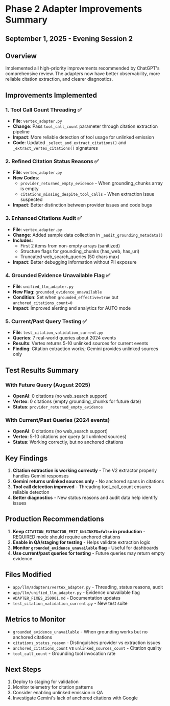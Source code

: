 # Phase 2 Adapter Improvements Summary
## September 1, 2025 - Evening Session 2

## Overview
Implemented all high-priority improvements recommended by ChatGPT's comprehensive review. The adapters now have better observability, more reliable citation extraction, and clearer diagnostics.

## Improvements Implemented

### 1. Tool Call Count Threading ✅
- **File**: `vertex_adapter.py`
- **Change**: Pass `tool_call_count` parameter through citation extraction pipeline
- **Impact**: More reliable detection of tool usage for unlinked emission
- **Code**: Updated `_select_and_extract_citations()` and `_extract_vertex_citations()` signatures

### 2. Refined Citation Status Reasons ✅
- **File**: `vertex_adapter.py`
- **New Codes**:
  - `provider_returned_empty_evidence` - When grounding_chunks array is empty
  - `citations_missing_despite_tool_calls` - When extraction issue suspected
- **Impact**: Better distinction between provider issues and code bugs

### 3. Enhanced Citations Audit ✅
- **File**: `vertex_adapter.py`
- **Change**: Added sample data collection in `_audit_grounding_metadata()`
- **Includes**:
  - First 2 items from non-empty arrays (sanitized)
  - Structure flags for grounding_chunks (has_web, has_uri)
  - Truncated web_search_queries (50 chars max)
- **Impact**: Better debugging information without PII exposure

### 4. Grounded Evidence Unavailable Flag ✅
- **File**: `unified_llm_adapter.py`
- **New Flag**: `grounded_evidence_unavailable`
- **Condition**: Set when `grounded_effective=true` but `anchored_citations_count=0`
- **Impact**: Improved alerting and analytics for AUTO mode

### 5. Current/Past Query Testing ✅
- **File**: `test_citation_validation_current.py`
- **Queries**: 7 real-world queries about 2024 events
- **Results**: Vertex returns 5-10 unlinked sources for current events
- **Finding**: Citation extraction works; Gemini provides unlinked sources only

## Test Results Summary

### With Future Query (August 2025)
- **OpenAI**: 0 citations (no web_search support)
- **Vertex**: 0 citations (empty grounding_chunks for future date)
- **Status**: `provider_returned_empty_evidence`

### With Current/Past Queries (2024 events)
- **OpenAI**: 0 citations (no web_search support)
- **Vertex**: 5-10 citations per query (all unlinked sources)
- **Status**: Working correctly, but no anchored citations

## Key Findings

1. **Citation extraction is working correctly** - The V2 extractor properly handles Gemini responses
2. **Gemini returns unlinked sources only** - No anchored spans in citations
3. **Tool call detection improved** - Threading tool_call_count ensures reliable detection
4. **Better diagnostics** - New status reasons and audit data help identify issues

## Production Recommendations

1. **Keep `CITATION_EXTRACTOR_EMIT_UNLINKED=false` in production** - REQUIRED mode should require anchored citations
2. **Enable in QA/staging for testing** - Helps validate extraction logic
3. **Monitor `grounded_evidence_unavailable` flag** - Useful for dashboards
4. **Use current/past queries for testing** - Future queries may return empty evidence

## Files Modified
- `app/llm/adapters/vertex_adapter.py` - Threading, status reasons, audit
- `app/llm/unified_llm_adapter.py` - Evidence unavailable flag
- `ADAPTER_FIXES_250901.md` - Documentation updates
- `test_citation_validation_current.py` - New test suite

## Metrics to Monitor
- `grounded_evidence_unavailable` - When grounding works but no anchored citations
- `citations_status_reason` - Distinguishes provider vs extraction issues
- `anchored_citations_count` vs `unlinked_sources_count` - Citation quality
- `tool_call_count` - Grounding tool invocation rate

## Next Steps
1. Deploy to staging for validation
2. Monitor telemetry for citation patterns
3. Consider enabling unlinked emission in QA
4. Investigate Gemini's lack of anchored citations with Google